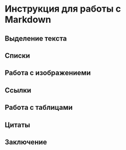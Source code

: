 # Инструкция для работы с Markdown

## Выделение текста

## Списки

## Работа с изображениеми

## Ссылки

## Работа с таблицами

## Цитаты

## Заключение